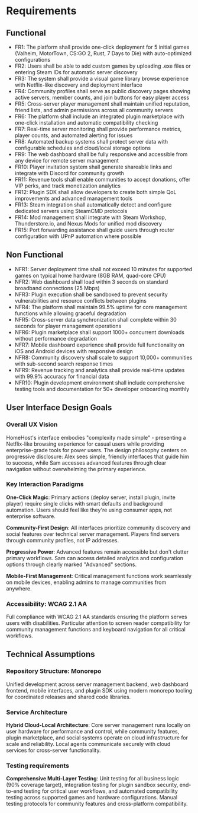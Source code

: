 # Requirements

## Functional

- FR1: The platform shall provide one-click deployment for 5 initial games (Valheim, MotorTown, CS:GO 2, Rust, 7 Days to Die) with auto-optimized configurations
- FR2: Users shall be able to add custom games by uploading .exe files or entering Steam IDs for automatic server discovery
- FR3: The system shall provide a visual game library browse experience with Netflix-like discovery and deployment interface
- FR4: Community profiles shall serve as public discovery pages showing active servers, member counts, and join buttons for easy player access
- FR5: Cross-server player management shall maintain unified reputation, friend lists, and admin permissions across all community servers
- FR6: The platform shall include an integrated plugin marketplace with one-click installation and automatic compatibility checking
- FR7: Real-time server monitoring shall provide performance metrics, player counts, and automated alerting for issues
- FR8: Automated backup systems shall protect server data with configurable schedules and cloud/local storage options
- FR9: The web dashboard shall be fully responsive and accessible from any device for remote server management
- FR10: Player invitation system shall generate shareable links and integrate with Discord for community growth
- FR11: Revenue tools shall enable communities to accept donations, offer VIP perks, and track monetization analytics
- FR12: Plugin SDK shall allow developers to create both simple QoL improvements and advanced management tools
- FR13: Steam integration shall automatically detect and configure dedicated servers using SteamCMD protocols
- FR14: Mod management shall integrate with Steam Workshop, Thunderstore.io, and Nexus Mods for unified mod discovery
- FR15: Port forwarding assistance shall guide users through router configuration with UPnP automation where possible

## Non Functional

- NFR1: Server deployment time shall not exceed 10 minutes for supported games on typical home hardware (8GB RAM, quad-core CPU)
- NFR2: Web dashboard shall load within 3 seconds on standard broadband connections (25 Mbps)
- NFR3: Plugin execution shall be sandboxed to prevent security vulnerabilities and resource conflicts between plugins
- NFR4: The platform shall maintain 99.5% uptime for core management functions while allowing graceful degradation
- NFR5: Cross-server data synchronization shall complete within 30 seconds for player management operations
- NFR6: Plugin marketplace shall support 1000+ concurrent downloads without performance degradation
- NFR7: Mobile dashboard experience shall provide full functionality on iOS and Android devices with responsive design
- NFR8: Community discovery shall scale to support 10,000+ communities with sub-second search response times
- NFR9: Revenue tracking and analytics shall provide real-time updates with 99.9% accuracy for financial data
- NFR10: Plugin development environment shall include comprehensive testing tools and documentation for 50+ developer onboarding monthly

## User Interface Design Goals

### Overall UX Vision

HomeHost's interface embodies "complexity made simple" - presenting a Netflix-like browsing experience for casual users while providing enterprise-grade tools for power users. The design philosophy centers on progressive disclosure: Alex sees simple, friendly interfaces that guide him to success, while Sam accesses advanced features through clear navigation without overwhelming the primary experience.

### Key Interaction Paradigms

**One-Click Magic**: Primary actions (deploy server, install plugin, invite player) require single clicks with smart defaults and background automation. Users should feel like they're using consumer apps, not enterprise software.

**Community-First Design**: All interfaces prioritize community discovery and social features over technical server management. Players find servers through community profiles, not IP addresses.

**Progressive Power**: Advanced features remain accessible but don't clutter primary workflows. Sam can access detailed analytics and configuration options through clearly marked "Advanced" sections.

**Mobile-First Management**: Critical management functions work seamlessly on mobile devices, enabling admins to manage communities from anywhere.

### Accessibility: WCAG 2.1 AA

Full compliance with WCAG 2.1 AA standards ensuring the platform serves users with disabilities. Particular attention to screen reader compatibility for community management functions and keyboard navigation for all critical workflows.

## Technical Assumptions

### Repository Structure: Monorepo

Unified development across server management backend, web dashboard frontend, mobile interfaces, and plugin SDK using modern monorepo tooling for coordinated releases and shared code libraries.

### Service Architecture

**Hybrid Cloud-Local Architecture**: Core server management runs locally on user hardware for performance and control, while community features, plugin marketplace, and social systems operate on cloud infrastructure for scale and reliability. Local agents communicate securely with cloud services for cross-server functionality.

### Testing requirements

**Comprehensive Multi-Layer Testing**: Unit testing for all business logic (90% coverage target), integration testing for plugin sandbox security, end-to-end testing for critical user workflows, and automated compatibility testing across supported games and hardware configurations. Manual testing protocols for community features and cross-platform compatibility.